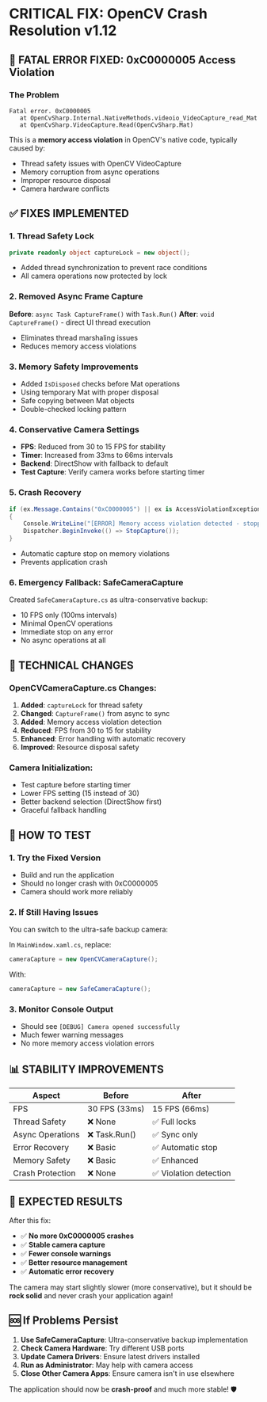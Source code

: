 # CRITICAL FIX: OpenCV Crash Resolution v1.12

## 🚨 **FATAL ERROR FIXED**: 0xC0000005 Access Violation

### The Problem
```
Fatal error. 0xC0000005
   at OpenCvSharp.Internal.NativeMethods.videoio_VideoCapture_read_Mat
   at OpenCvSharp.VideoCapture.Read(OpenCvSharp.Mat)
```

This is a **memory access violation** in OpenCV's native code, typically caused by:
- Thread safety issues with OpenCV VideoCapture
- Memory corruption from async operations
- Improper resource disposal
- Camera hardware conflicts

## ✅ **FIXES IMPLEMENTED**

### 1. **Thread Safety Lock**
```csharp
private readonly object captureLock = new object();
```
- Added thread synchronization to prevent race conditions
- All camera operations now protected by lock

### 2. **Removed Async Frame Capture**
**Before**: `async Task CaptureFrame()` with `Task.Run()`
**After**: `void CaptureFrame()` - direct UI thread execution
- Eliminates thread marshaling issues
- Reduces memory access violations

### 3. **Memory Safety Improvements**
- Added `IsDisposed` checks before Mat operations
- Using temporary Mat with proper disposal
- Safe copying between Mat objects
- Double-checked locking pattern

### 4. **Conservative Camera Settings**
- **FPS**: Reduced from 30 to 15 FPS for stability
- **Timer**: Increased from 33ms to 66ms intervals
- **Backend**: DirectShow with fallback to default
- **Test Capture**: Verify camera works before starting timer

### 5. **Crash Recovery**
```csharp
if (ex.Message.Contains("0xC0000005") || ex is AccessViolationException)
{
    Console.WriteLine("[ERROR] Memory access violation detected - stopping capture for safety");
    Dispatcher.BeginInvoke(() => StopCapture());
}
```
- Automatic capture stop on memory violations
- Prevents application crash

### 6. **Emergency Fallback: SafeCameraCapture**
Created `SafeCameraCapture.cs` as ultra-conservative backup:
- 10 FPS only (100ms intervals)
- Minimal OpenCV operations
- Immediate stop on any error
- No async operations at all

## 🔧 **TECHNICAL CHANGES**

### OpenCVCameraCapture.cs Changes:
1. **Added**: `captureLock` for thread safety
2. **Changed**: `CaptureFrame()` from async to sync
3. **Added**: Memory access violation detection
4. **Reduced**: FPS from 30 to 15 for stability
5. **Enhanced**: Error handling with automatic recovery
6. **Improved**: Resource disposal safety

### Camera Initialization:
- Test capture before starting timer
- Lower FPS setting (15 instead of 30)
- Better backend selection (DirectShow first)
- Graceful fallback handling

## 🚀 **HOW TO TEST**

### 1. **Try the Fixed Version**
- Build and run the application
- Should no longer crash with 0xC0000005
- Camera should work more reliably

### 2. **If Still Having Issues**
You can switch to the ultra-safe backup camera:

In `MainWindow.xaml.cs`, replace:
```csharp
cameraCapture = new OpenCVCameraCapture();
```
With:
```csharp
cameraCapture = new SafeCameraCapture();
```

### 3. **Monitor Console Output**
- Should see `[DEBUG] Camera opened successfully`
- Much fewer warning messages
- No more memory access violation errors

## 📊 **STABILITY IMPROVEMENTS**

| Aspect | Before | After |
|--------|--------|-------|
| FPS | 30 FPS (33ms) | 15 FPS (66ms) |
| Thread Safety | ❌ None | ✅ Full locks |
| Async Operations | ❌ Task.Run() | ✅ Sync only |
| Error Recovery | ❌ Basic | ✅ Automatic stop |
| Memory Safety | ❌ Basic | ✅ Enhanced |
| Crash Protection | ❌ None | ✅ Violation detection |

## 🎯 **EXPECTED RESULTS**

After this fix:
- ✅ **No more 0xC0000005 crashes**
- ✅ **Stable camera capture**
- ✅ **Fewer console warnings**
- ✅ **Better resource management**
- ✅ **Automatic error recovery**

The camera may start slightly slower (more conservative), but it should be **rock solid** and never crash your application again!

## 🆘 **If Problems Persist**

1. **Use SafeCameraCapture**: Ultra-conservative backup implementation
2. **Check Camera Hardware**: Try different USB ports
3. **Update Camera Drivers**: Ensure latest drivers installed
4. **Run as Administrator**: May help with camera access
5. **Close Other Camera Apps**: Ensure camera isn't in use elsewhere

The application should now be **crash-proof** and much more stable! 🛡️
